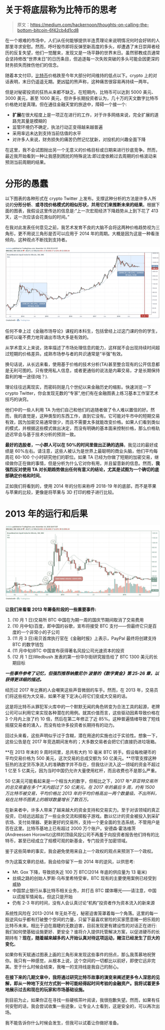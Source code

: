 # 关于将底层称为比特币的思考

> 原文：<https://medium.com/hackernoon/thoughts-on-calling-the-bottom-bitcoin-6f42cb4d1cd8>

在一个艰难的市场中，人们从任何能够提供半连贯理论来说明情况何时会好转的人那里寻求安慰。然而，呼吁股市即将反弹至新高度的多头，却遭遇了末日崇拜者经历的反复失望，他们一觉醒来，发现又是一场平静的世界末日。虽然邪教成员通常会坚持修改“世界末日”的日历条目，但追逐每一次失败突破的多头可能会因更深的财务损失而挫伤他们的信念。

随着本文付印，[比特币](https://hackernoon.com/tagged/bitcoin)价格跌至今年大部分时间维持的低点以下。crypto 上的对话表明，末日仍遥遥无期。更凶猛的熊声称，这种痛苦很容易再持续一两年。

但是对秘密投资的狂热从来都不缺乏。在短期内，比特币可以达到 5000 美元、3000 美元，甚至 1000 美元，但许多长期投资者认为，几十万的天文数字比特币价格绝对是真理。但在通往金融天堂的旅途中，障碍一个接一个:

*   **扩展**在很大程度上是一项正在进行的工作，对于许多网络来说，完全扩展的道路充其量是模糊的
*   监管环境仍不确定，执法行动正变得越来越普遍
*   采用率远未达到支持当前估值的水平
*   对许多人来说，财务损失的痛苦仍然记忆犹新，对投机的兴趣全面下降

在这里，我不会试图抛出另一个无意义的价格目标或日期来进行抄底竞争。然而，最近我开始看到一种让我感到困扰的特殊说法:即过度依赖过去周期的价格波动来预测当前周期的结果。

# 分形的愚蠢

以下图表的各种形式在 crypto Twitter 上发布。支撑这种分析的方法是许多人所说的**分形分析**、**或寻找价格模式的相似形状，并用它们来推断未来的结果**。根据下面的图表，我假设这里传达的信息是:“上一次宏观经济下降趋势从上到下花了 413 天，这一次应该会花类似的时间。”

在我对此发表任何意见之前，我艺术发育不良的大脑不会将这两种价格趋势视为三角形，更不用说三角形是否可以应用于 2014 年的周期。大概是因为这是一种看涨倾向，这种观点不断找到支持者。

![](img/57f531183e660e4855ea947cc5f9bf15.png)

任何不幸上过《金融市场导论》课程的本科生，包括曾经上过这门课的你的学生，都可以毫不费力地背诵出市场大多是有效的。

从学术意义上来说，效率描述了市场处理信息的能力，这样就不会出现持续时间超过短期的价格差异。成熟市场参与者的共识通常是“半强”有效。

换句话说，从长远来看，使用基于价格的技术分析(TA)甚至整合现有的公开信息都是无利可图的。只有使用私人信息，或者更通俗的说法是内幕交易，才是长期保持盈利的唯一途径(咄？).

理论往往远离现实，而密码则是几个世纪以来金融历史的缩影。快速浏览一下 crypto Twitter，你会发现无数的“专家”,他们有在金融图表上练习基本工作室艺术技巧的诀窍。

他们中的一些人利用 TA 为他们自己和他们的追随者做了令人难以置信的好。然而，我的直觉是，这种类型的东西工作，直到它没有。它可能对牛市中的短期交易有效，因为加密交易通常很少，而且不需要太多就能改变价格。如果人们看到类似的模式，并根据这些模式做出决定，而没有明确的基本面来控制价格，那么价格轨迹迟早会与基于技术分析的预测一致。

**最好的选股者，一小群人可以在 50%的时间里做出正确的选择**。我见过的最好成绩是 60%左右。请注意，这些人被认为是世界上最聪明的商业头脑，他们平均每周花 60-100 个小时研究他们的职位。如果 TA 已经为你做了短期的加密交易，继续做你正在做的事情，但是分析为什么它对你有用，并且留意新的信息。然而，**我强烈反对使用 TA 对长期趋势做出任何有意义的结论，尤其是试图为一个确切的底部确定价格和时间**。

正如我们将看到的，使用 2014 年的分形来称呼 2018-19 年的底部，而不是苹果与苹果的比较，更像是将苹果与 3D 打印的橙子进行比较。

# 2013 年的运行和后果

![](img/5f2f581a133e677f93b0ed3cf65a7843.png)

**让我们来看看 2013 年筹备阶段的一些重要事件:**

1.  (10 月 1 日)交易所 BTC 中国在为期一周的国庆节期间取消了交易费用
2.  (10 月中旬)百度，即中国的谷歌，宣布将接受 BTC 支付——但最终它只是百度的一个非常小的子公司
3.  (11 月 3 日)易贝首席执行官在《金融时报》上表示，PayPal 最终将创建支持 BTC 的数字钱包
4.  (11 月中旬)BTC 中国宣布获得著名风投公司光速资本的投资
5.  (12 月 1 日)Wedbush 发表的第一份华尔街研究报告给了 BTC 1300 美元的长期目标

***一些事件参考了记忆，但强烈推荐纳撒尼尔·波普的《数字黄金》第 25-26 章，以获得更详细的描述。***

经历过 2017 年比赛的人会嘲笑这些声音微弱的车手。然而，在 2013 年，交易员们将这些视为大交易，如果不是下定决心将它们变成大交易的话。

这是将比特币从罪犯军火库中的一个默默无闻的角色转变为合法工具的起源，老牌公司可以利用它来实现各种潜在的用例。就其价值而言，这些驱动因素导致价格在 3 个月内上涨了约 10 倍，然后在第二年修正了近 85%。这种普遍情绪导致了短线摇摆交易者的涌入，而没有给许多投资者长期持有的动力。

回过头来看，这些声明似乎过于含糊，潜在用途的实施也过于实验性。想象一下，这些公告是在 2017 年竞选期间发布的；大多数交易者会把它们直接扔进垃圾箱。

**在 2013 年末的 9 周时间里，总共有大约 10 毫米 BTC 转手。假设每枚硬币的平均交易价格为 500 美元，这次交易的总成交额为 50 亿美元。**尽管支撑这种狂热的法定货币净流入的准确数字并不存在，但我估计流入这一领域的资金不超过 1 亿至 5 亿美元，因为当时中国仍允许大量使用杠杆，而且收费也不是那么严重。

50 亿美元可能看起来是一个相当大的数字，但相比之下，2017 年**菲亚特交易所的总交易量在多个*天内超过了 50 亿美元。*在 2017 年的最后 9 周，约有 1500 万比特币被交易，平均价格比 2013 年的平均价格高出一两个数量级。不出所料，粘在比特币图表上的眼球数量增长了数百万。**

在新来者中，许多人带来了越来越大的资金支持和交易实力。至于对该领域的真正投资，已经远远超出了一些业余交流和掷骰子游戏。数以亿计的资金被投入到采矿农场、支付处理器、更新更好的交易所，支持一个更全面的生态系统，不管用户是否在这里。比特币基地上已有超过 2000 万个账户。安德森·霍洛维茨(Andreessen Horowitz)这样的顶级风投公司不再羞于向投资者报告他们持有的比特币，甚至已经成立了规模可观的新基金，专门投资于加密领域。

鉴于这些简单的事实，我会避免使用来自上一个政权的观点来预测下一个政权。

作为这篇文章的总结，我会给你留下一些 2014 年的逆风，以供思考:

*   Mt. Gox 下降，导致损失近 100 万 BTC(2014 年底的供应量为 13 毫米)
*   丝绸之路的创始人罗斯·乌布里希特受审，BTC 现有的主要使用案例已经受到威胁
*   中国禁止银行从事比特币相关业务，并打击 BTC 媒体曝光——请注意，中国以谎报军情闻名，但这只是开始
*   仍有 2-3 年的时间，没有人会认真讨论“机构”投资者作为资本流入的新来源

系统性风险在 2013-2014 年无处不在，秘密迫害笼罩着每一个角落。这里的每一股逆风似乎都有打破整个空间的力量，只留下最喜欢冒险的买家愿意赌一把乐观的比特币未来。相比于迫在眉睫的无数迫害，目前发现更有建设性的对话正在进行:我们如何使基础设施更好、更安全？谁将介入提供托管解决方案，以促进硬币的长期持有？**现在，随着越来越多的人开始认真对待这项运动，赌注已经发生了巨大的变化**。

如果你有天赋通过图表上画的三角形来发现这些事件的拐点，那么我羡慕地祝贺你。我只有一种感觉，从根本上说，这个空间的一切都比以前好，即使它远非完美。至于什么时候会结束，我唯一的支持线是我自己的耐心。

**在接下来的几期文章中，我将通过研究比特币故事的演变来阐述更多令人深思的见解，即从一种地下支付方式到一种可能经得起时间考验的金融资产。我将试着更多地展示过去和现在的玩家和市场基础设施。**

到目前为止，如果你正在寻找一些硬核茶叶阅读，我很抱歉失望。然而，如果有任何安慰的话，我会尝试收集一些迹象，让专业人士看到，这是安全的，可以再次出场。

我不能告诉你什么时候会发生，但我可以试着让你做好准备。